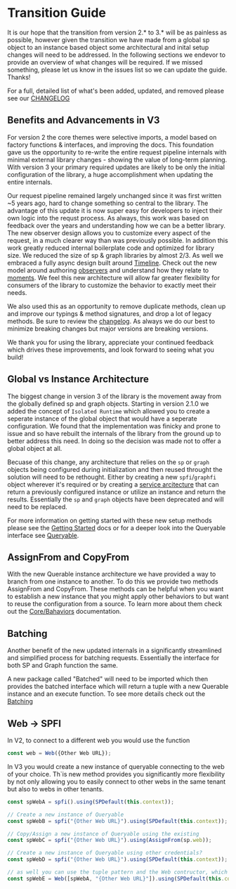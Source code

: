 # Transition Guide

It is our hope that the transition from version 2.\* to 3.\* will be as painless as possible, however given the transition we have made from a global sp object to an instance based object some architectural and inital setup changes will need to be addressed. In the following sections we endevor to provide an overview of what changes will be required. If we missed something, please let us know in the issues list so we can update the guide. Thanks!

For a full, detailed list of what's been added, updated, and removed please see our [CHANGELOG](../../CHANGELOG.md)

## Benefits and Advancements in V3

For version 2 the core themes were selective imports, a model based on factory functions & interfaces, and improving the docs. This foundation gave us the opportunity to re-write the entire request pipeline internals with minimal external library changes - showing the value of long-term planning. With version 3 your primary required updates are likely to be only the initial configuration of the library, a huge accomplishment when updating the entire internals.

Our request pipeline remained largely unchanged since it was first written ~5 years ago, hard to change something so central to the library. The advantage of this update it is now super easy for developers to inject their own logic into the requst process. As always, this work was based on feedback over the years and understanding how we can be a better library. The new observer design allows you to customize every aspect of the request, in a much clearer way than was previously possible. In addition this work greatly reduced internal boilerplate code and optimized for library size. We reduced the size of sp & graph libraries by almost 2/3. As well we embraced a fully async design built around [Timeline](core/timeline.md). Check out the new model around authoring [observers](core/observers.md) and understand how they relate to [moments](core/moments.md). We feel this new architecture will allow far greater flexibility for consumers of the library to customize the behavior to exactly meet their needs.

We also used this as an opportunity to remove duplicate methods, clean up and improve our typings & method signatures, and drop a lot of legacy methods. Be sure to review the [changelog](https://github.com/pnp/pnpjs/blob/version-3/CHANGELOG.md). As always we do our best to minimize breaking changes but major versions are breaking versions.

We thank you for using the library, appreciate your continued feedback which drives these improvements, and look forward to seeing what you build!

## Global vs Instance Architecture

The biggest change in version 3 of the library is the movement away from the globally defined sp and graph objects. Starting in version 2.1.0 we added the concept of `Isolated Runtime` which allowed you to create a seperate instance of the global object that would have a seperate configuration. We found that the implementation was finicky and prone to issue and so have rebuilt the internals of the library from the ground up to better address this need. In doing so the decision was made not to offer a global object at all.

Becuase of this change, any architecture that relies on the `sp` or `graph` objects being configured during initialization and then reused throught the solution will need to be rethought. Either by creating a new `spfi`/`graphfi` object wherever it's required or by creating a [service arcitecture](./getting-started/#establish-context-within-an-spfx-service) that can return a previously configured instance or utilize an instance and return the results. Essentially the `sp` and `graph` objects have been deprecated and will need to be replaced.

For more information on getting started with these new setup methods please see the [Getting Started](./getting-started.md) docs or for a deeper look into the Queryable interface see [Queryable](./querable/index.md).

## AssignFrom and CopyFrom

With the new Querable instance architecture we have provided a way to branch from one instance to another. To do this we provide two methods AssignFrom and CopyFrom. These methods can be helpful when you want to establish a new instance that you might apply other behaviors to but want to reuse the configuration from a source. To learn more about them check out the [Core/Bahaviors](./core/behaviors.md) documentation.

## Batching

Another benefit of the new updated internals in a significantly streamlined and simplified process for batching requests. Essentially the interface for both SP and Graph function the same.

A new package called "Batched" will need to be imported which then provides the batched interface which will return a tuple with a new Querable instance and an execute function. To see more details check out the [Batching](./concepts/batching.md)

## Web -> SPFI

In V2, to connect to a different web you would use the function

```ts
const web = Web({Other Web URL});
```

In V3 you would create a new instance of queryable connecting to the web of your choice. Th`is new method provides you significantly more flexibility by not only allowing you to easily connect to other webs in the same tenant but also to webs in other tenants.

```ts
const spWebA = spfi().using(SPDefault(this.context));

// Create a new instance of Queryable
const spWebB = spfi("{Other Web URL}").using(SPDefault(this.context));

// Copy/Assign a new instance of Queryable using the existing
const spWebC = spfi("{Other Web URL}").using(AssignFrom(sp.web));

// Create a new instance of Queryable using other credentials?
const spWebD = spfi("{Other Web URL}").using(SPDefault(this.context));

// as well you can use the tuple pattern and the Web contructor, which will copy all the observers from the object but set the url to the one provided
const spWebE = Web([spWebA, "{Other Web URL}"]).using(SPDefault(this.context));
```
